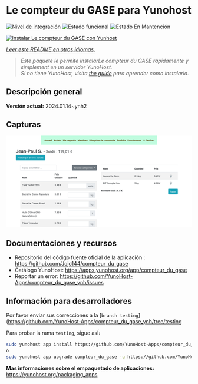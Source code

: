 <!--
Este archivo README esta generado automaticamente<https://github.com/YunoHost/apps/tree/master/tools/readme_generator>
No se debe editar a mano.
-->

# Le compteur du GASE para Yunohost

[![Nivel de integración](https://dash.yunohost.org/integration/compteur_du_gase.svg)](https://dash.yunohost.org/appci/app/compteur_du_gase) ![Estado funcional](https://ci-apps.yunohost.org/ci/badges/compteur_du_gase.status.svg) ![Estado En Mantención](https://ci-apps.yunohost.org/ci/badges/compteur_du_gase.maintain.svg)

[![Instalar Le compteur du GASE con Yunhost](https://install-app.yunohost.org/install-with-yunohost.svg)](https://install-app.yunohost.org/?app=compteur_du_gase)

*[Leer este README en otros idiomas.](./ALL_README.md)*

> *Este paquete le permite instalarLe compteur du GASE rapidamente y simplement en un servidor YunoHost.*  
> *Si no tiene YunoHost, visita [the guide](https://yunohost.org/install) para aprender como instalarla.*

## Descripción general



**Versión actual:** 2024.01.14~ynh2

## Capturas

![Captura de Le compteur du GASE](./doc/screenshots/Screenshot_2021-12-26_Le-compteur-du-GASE.png)

## Documentaciones y recursos

- Repositorio del código fuente oficial de la aplicación : <https://github.com/Jojo144/compteur_du_gase>
- Catálogo YunoHost: <https://apps.yunohost.org/app/compteur_du_gase>
- Reportar un error: <https://github.com/YunoHost-Apps/compteur_du_gase_ynh/issues>

## Información para desarrolladores

Por favor enviar sus correcciones a la [`branch testing`](https://github.com/YunoHost-Apps/compteur_du_gase_ynh/tree/testing

Para probar la rama `testing`, sigue asÍ:

```bash
sudo yunohost app install https://github.com/YunoHost-Apps/compteur_du_gase_ynh/tree/testing --debug
o
sudo yunohost app upgrade compteur_du_gase -u https://github.com/YunoHost-Apps/compteur_du_gase_ynh/tree/testing --debug
```

**Mas informaciones sobre el empaquetado de aplicaciones:** <https://yunohost.org/packaging_apps>
